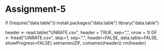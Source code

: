 # Assignment-5

if (!require("data.table")) install.packages("data.table")
library("data.table")

 header <- read.table("UNRATE.csv", header = TRUE,
                       sep=",", nrow = 1)
  DF <- fread("UNRATE.csv", skip=1, sep=",",
              header=FALSE, data.table=FALSE,
              showProgress=FALSE)
  setnames(DF, colnames(header))
  rm(header)
  
  